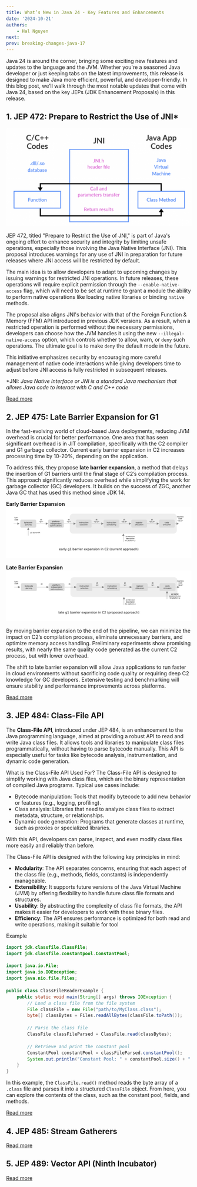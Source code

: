 ```yaml
---
title: What’s New in Java 24 - Key Features and Enhancements
date: '2024-10-21'
authors:
    - Hal Nguyen
next: 
prev: breaking-changes-java-17
---
```


Java 24 is around the corner, bringing some exciting new features and updates to the language and the JVM. Whether you're a seasoned Java developer or just keeping tabs on the latest improvements, this release is designed to make Java more efficient, powerful, and developer-friendly. In this blog post, we’ll walk through the most notable updates that come with Java 24, based on the key JEPs (JDK Enhancement Proposals) in this release.

## 1. JEP 472: Prepare to Restrict the Use of JNI*

![JNI](/assets/image-128.png)

JEP 472, titled "Prepare to Restrict the Use of JNI," is part of Java's ongoing effort to enhance security and integrity by limiting unsafe operations, especially those involving the Java Native Interface (JNI). This proposal introduces warnings for any use of JNI in preparation for future releases where JNI access will be restricted by default.

The main idea is to allow developers to adapt to upcoming changes by issuing warnings for restricted JNI operations. In future releases, these operations will require explicit permission through the `--enable-native-access` flag, which will need to be set at runtime to grant a module the ability to perform native operations like loading native libraries or binding `native` methods.

The proposal also aligns JNI's behavior with that of the Foreign Function & Memory (FFM) API introduced in previous JDK versions. As a result, when a restricted operation is performed without the necessary permissions, developers can choose how the JVM handles it using the new `--illegal-native-access` option, which controls whether to allow, warn, or `deny` such operations. The ultimate goal is to make `deny` the default mode in the future.

This initiative emphasizes security by encouraging more careful management of native code interactions while giving developers time to adjust before JNI access is fully restricted in subsequent releases.

*JNI: *Java Native Interface or JNI is a standard Java mechanism that allows Java code to interact with C and C++ code*

[Read more](https://openjdk.org/jeps/472)

## 2. JEP 475: Late Barrier Expansion for G1

In the fast-evolving world of cloud-based Java deployments, reducing JVM overhead is crucial for better performance. One area that has seen significant overhead is in JIT compilation, specifically with the C2 compiler and G1 garbage collector. Current early barrier expansion in C2 increases processing time by 10-20%, depending on the application.

To address this, they propose **late barrier expansion**, a method that delays the insertion of G1 barriers until the final stage of C2’s compilation process. This approach significantly reduces overhead while simplifying the work for garbage collector (GC) developers. It builds on the success of ZGC, another Java GC that has used this method since JDK 14.

**Early Barrier Expansion**
![Early](/assets/image-126-1024x281.webp)

**Late Barrier Expansion**
![Early](/assets/image-127-1024x281.webp)

By moving barrier expansion to the end of the pipeline, we can minimize the impact on C2’s compilation process, eliminate unnecessary barriers, and optimize memory access handling. Preliminary experiments show promising results, with nearly the same quality code generated as the current C2 process, but with lower overhead.

The shift to late barrier expansion will allow Java applications to run faster in cloud environments without sacrificing code quality or requiring deep C2 knowledge for GC developers. Extensive testing and benchmarking will ensure stability and performance improvements across platforms.

[Read more](https://openjdk.org/jeps/475)

## 3. JEP 484: Class-File API

The **Class-File API**, introduced under JEP 484, is an enhancement to the Java programming language, aimed at providing a robust API to read and write Java class files. It allows tools and libraries to manipulate class files programmatically, without having to parse bytecode manually. This API is especially useful for tasks like bytecode analysis, instrumentation, and dynamic code generation.

What is the Class-File API Used For?
The Class-File API is designed to simplify working with Java class files, which are the binary representation of compiled Java programs. Typical use cases include:

- Bytecode manipulation: Tools that modify bytecode to add new behavior or features (e.g., logging, profiling).
- Class analysis: Libraries that need to analyze class files to extract metadata, structure, or relationships.
- Dynamic code generation: Programs that generate classes at runtime, such as proxies or specialized libraries.

With this API, developers can parse, inspect, and even modify class files more easily and reliably than before.

The Class-File API is designed with the following key principles in mind:

- **Modularity**: The API separates concerns, ensuring that each aspect of the class file (e.g., methods, fields, constants) is independently manageable.
- **Extensibility**: It supports future versions of the Java Virtual Machine (JVM) by offering flexibility to handle future class file formats and structures.
- **Usability**: By abstracting the complexity of class file formats, the API makes it easier for developers to work with these binary files.
- **Efficiency**: The API ensures performance is optimized for both read and write operations, making it suitable for tool

Example

```java
import jdk.classfile.ClassFile;
import jdk.classfile.constantpool.ConstantPool;

import java.io.File;
import java.io.IOException;
import java.nio.file.Files;

public class ClassFileReaderExample {
    public static void main(String[] args) throws IOException {
        // Load a class file from the file system
        File classFile = new File("path/to/MyClass.class");
        byte[] classBytes = Files.readAllBytes(classFile.toPath());

        // Parse the class file
        ClassFile classFileParsed = ClassFile.read(classBytes);

        // Retrieve and print the constant pool
        ConstantPool constantPool = classFileParsed.constantPool();
        System.out.println("Constant Pool: " + constantPool.size() + " entries");
    }
}

```

In this example, the `ClassFile.read()` method reads the byte array of a `.class` file and parses it into a structured `ClassFile` object. From here, you can explore the contents of the class, such as the constant pool, fields, and methods.


[Read more](https://openjdk.org/jeps/484)

## 4. JEP 485: Stream Gatherers

[Read more](https://openjdk.org/jeps/485)

## 5. JEP 489: Vector API (Ninth Incubator)

[Read more](https://openjdk.org/jeps/489)
